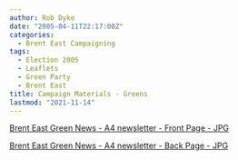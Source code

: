 ```yaml
---
author: Rob Dyke
date: "2005-04-11T22:17:00Z"
categories:
  - Brent East Campaigning
tags:
  - Election 2005
  - Leaflets
  - Green Party
  - Brent East
title: Campaign Materials - Greens
lastmod: "2021-11-14"
---
```


[Brent East Green News - A4 newsletter - Front Page - JPG](http://www.comwifinet.com/becampaign/be_green_news_fr.jpg)

[Brent East Green News - A4 newsletter - Back Page - JPG](http://www.comwifinet.com/becampaign/be_green_news_bk.jpg)
